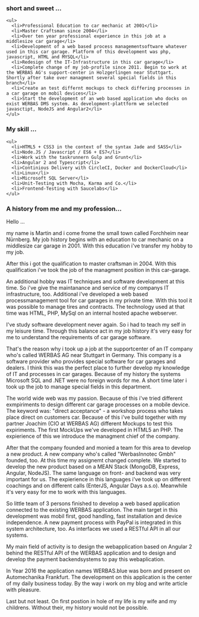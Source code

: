 
<div class='row'>
  <div class="6u 12u$(medium)">
    <h3>short and sweet ...</h3>

    <ul>
      <li>Professional Education to car mechanic at 2001</li>
      <li>Master Craftsman since 2004</li>
      <li>Over ten year professional experience in this job at a middlesize car garage</li>
      <li>Development of a web based process managementsoftware whatever used in this car garage. Platform of this development was php, javascript, HTML and MYSQL</li>  
      <li>Redesign of the IT-Infrastructure in this car garage</li>
      <li>Complete change of my job-profile since 2011. Begin to work at the WERBAS AG's support-center in Holzgerlingen near Stuttgart. Shortly after take over managment several special fields in this branch</li>
      <li>Create an test differnt mockups to check differing processes in a car garage on mobil devices</li>
      <li>Start the development of an web based application who docks on exist WERBAS DMS system. As development-plattform we selected javasctipt, NodeJS and Angular2</li>
    </ul>
  </div>

  <div class="6u 12u$(medium)">
    <h3>My skill ...</h3>

    <ul>
      <li>HTML5 + CSS3 in the context of the syntax Jade and SASS</li>
      <li>Node.JS / Javascript / ES6 + ES7</li>
      <li>Work with the taskrunnern Gulp and Grunt</li>
      <li>Angular 2 and Typescript</li>
      <li>Continious Delivery with CircleCI, Docker and DockerCloud</li>
      <li>Linux</li>
      <li>Microsoft SQL Server</li>
      <li>Unit-Testing with Mocha, Karma and Co.</li>
      <li>Frontend-Testing with Saucelabs</li>
    </ul>
  </div>
</div>


<h3>A history from me and my profession...</h3>

<p>Hello ...</p>

<p>my name is Martin and i come frome the small town called Forchheim near Nürnberg. My job history begins with an education to car mechanic on a middlesize car garage in 2001. With this education i've transfer my hobby to my job.</p>

<p>
After this i got the qualification to master craftsman in 2004. With this qualification i've took the job of the managment position in this car-garage.
</P>

<p>
An additional hobby was IT techniques and software development at this time. So i've give the maintanance and service of my companys IT infrastructure, too. Additional i've developed a web based processmanagement tool for car garages in my private time. With this tool it was possible to manage tires and contracts. The technology used at that time was HTML, PHP, MySql on an internal hosted apache webserver.
</p>

<p>
I've study software development never again. So i had to teach my self in my leisure time. Through this balance act in my job history it's very easy for me to understand the requirements of car garage software.
</p>

<p>
That's the reason why i took up a job at the supportcenter of an IT company who's called WERBAS AG near Stuttgart in Germany. This company is a software provider who provides special software for car garages and dealers. I think this was the perfect place to further develop my knowledge of IT and processes in car garages. Because of my history the systems Microsoft SQL and .NET were no foreign words for me. A short time later i took up the job to manage special fields in this department.
</p>

<p>
The world wide web was my passion. Because of this i've tried different exmpiriments to design different car garage processes on a mobile device. The keyword was: "direct acceptance" - a workshop process who takes place direct on customers car. Because of this i've build together with my partner Joachim (CIO at WERBAS AG) different Mockups to test this expiriments. The first MockUps we've developed in HTML5 an PHP. The expierience of this we introduce the managment chief of the company.
</p>

<p>
After that the company founded and monied a team for this area to develop a new product. A new company who's called "WerbasInnotec Gmbh" founded, too. At this time my assignemt changed complete. We started to develop the new product based on a MEAN Stack (MongoDB, Express, Angular, NodeJS). The same language on front- and backend was very important for us. The expierience in this languages i've took up on different coachings and on different calls (EnterJS, Angular Days a.s.o). Meanwhile it's very easy for me to work with this languages.
</p>

<p>
So little team of 3 persons finished to develop a web based application connected to the existing WERBAS application. The main target in this development was mobil first, good handling, fast installation and device independence. A new payment process with PayPal is integrated in this system architecture, too. As interfaces we used a RESTful API in all our systems.
</p>

<p>
My main field of activity is to design the webapplication based on Angular 2 behind the RESTful API of the WERBAS application and to design and develop the payment backendsystems to pay this webaplication.
</p>

<p>
In Year 2016 the application names WERBAS.blue was born and present on Automechanika Frankfurt. The development on this application is the center of my daily business today. By the way i work on my blog and write article with pleasure.
</p>

<p>
Last but not least. On first postion in hole of my life is my wife and my childrens. Without their, my history would not be possible.
</p>
